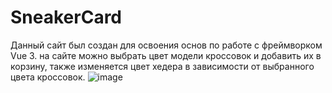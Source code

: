 # SneakerCard
Данный сайт был создан для освоения основ по работе с фреймворком Vue 3. на сайте можно выбрать цвет модели кроссовок и добавить их в корзину, также изменяется цвет хедера в зависимости от выбранного цвета кроссовок.
![image](https://github.com/Chubak-s/SneakerCard/assets/112934217/49a4775c-b27b-4968-a333-0f71e5971a8a)
